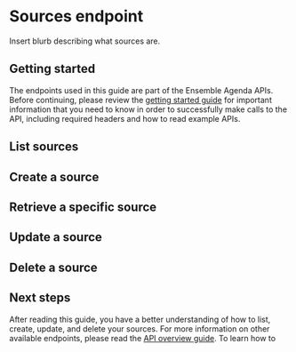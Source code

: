 # Sources endpoint

Insert blurb describing what sources are.

## Getting started

The endpoints used in this guide are part of the Ensemble Agenda APIs. Before continuing, please review the [getting started guide](./getting-started.md) for important information that you need to know in order to successfully make calls to the API, including required headers and how to read example APIs.

## List sources

## Create a source

## Retrieve a specific source

## Update a source

## Delete a source

## Next steps

After reading this guide, you have a better understanding of how to list, create, update, and delete your sources. For more information on other available endpoints, please read the [API overview guide](./overview.md). To learn how to 